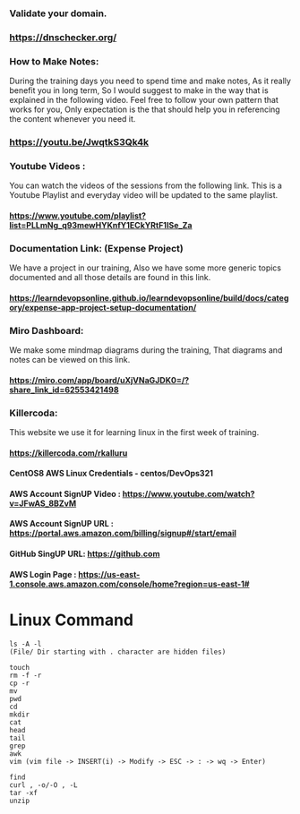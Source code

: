 ### Validate your domain.

### https://dnschecker.org/

### How to Make Notes:
During the training days you need to spend time and make notes, As it really benefit you in long term, So I would suggest to make in the way that is explained in the following video.
Feel free to follow your own pattern that works for you, Only expectation is the that should help you in referencing the content whenever you need it.

### https://youtu.be/JwqtkS3Qk4k

### Youtube Videos : 
You can watch the videos of the sessions from the following link. This is a Youtube Playlist and everyday video will be updated to the same playlist.

#### https://www.youtube.com/playlist?list=PLLmNg_q93mewHYKnfY1ECkYRtF1ISe_Za

### Documentation Link: (Expense Project)
We have a project in our training, Also we have some more generic topics documented and all those details are found in this link.

#### https://learndevopsonline.github.io/learndevopsonline/build/docs/category/expense-app-project-setup-documentation/

### Miro Dashboard:
We make some mindmap diagrams during the training, That diagrams and notes can be viewed on this link.

#### https://miro.com/app/board/uXjVNaGJDK0=/?share_link_id=62553421498

### Killercoda:

This website we use it for learning linux in the first week of training.

#### https://killercoda.com/rkalluru

#### CentOS8 AWS Linux Credentials - centos/DevOps321

#### AWS Account SignUP Video :	 https://www.youtube.com/watch?v=JFwAS_8BZvM
#### AWS Account SignUP URL :	   https://portal.aws.amazon.com/billing/signup#/start/email

#### GitHub SingUP URL: https://github.com

#### AWS Login Page : https://us-east-1.console.aws.amazon.com/console/home?region=us-east-1#


# Linux Command
```
ls -A -l 
(File/ Dir starting with . character are hidden files)

touch 
rm -f -r 
cp -r 
mv 
pwd
cd 
mkdir 
cat 
head 
tail 
grep 
awk 
vim (vim file -> INSERT(i) -> Modify -> ESC -> : -> wq -> Enter)

find 
curl , -o/-O , -L 
tar -xf 
unzip 
```
